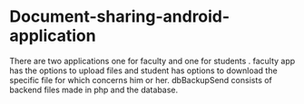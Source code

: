 # Document-sharing-android-application
There are two applications one for faculty and one for students .
faculty app has the options to upload files and student has options to download the specific file for which concerns him or her.
dbBackupSend consists of backend files made in php and the database.
